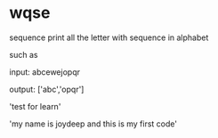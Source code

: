 # wqse
sequence 
print all the letter with sequence in alphabet

such as 

input: abcewejopqr

output: ['abc','opqr']

'test for learn'

'my name is joydeep and this is my first code'
